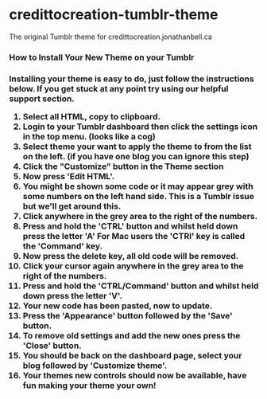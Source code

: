 credittocreation-tumblr-theme
=============================

The original Tumblr theme for credittocreation.jonathanbell.ca

<h3>How to Install Your New Theme on your Tumblr<h3>
<p>Installing your theme is easy to do, just follow the instructions below.  If you get stuck at any point try using our helpful support section.</p>
<ol>
	<li>Select all HTML, copy to clipboard.</li>
	<li>Login to your Tumblr dashboard then click the settings icon in the top menu. (looks like a cog)</li>
	<li>Select theme your want to apply the theme to from the list on the left. (if you have one blog you can ignore this step)</li>
	<li>Click the "Customize" button in the Theme section</li>
	<li>Now press 'Edit HTML'.</li>
	<li>You might be shown some code or it may appear grey with some numbers on the left hand side.  This is a Tumblr issue but we'll get around this.</li>
	<li>Click anywhere in the grey area to the right of the numbers.</li>
	<li>Press and hold the 'CTRL' button and whilst held down press the letter 'A'  For Mac users the 'CTRl' key is called the 'Command' key.</li>
	<li>Now press the delete key, all old code will be removed.</li>
	<li>Click your cursor again anywhere in the grey area to the right of the numbers.</li>
	<li>Press and hold the 'CTRL/Command' button and whilst held down press the letter 'V'. </li>
	<li>Your new code has been pasted, now to update.</li>
	<li>Press the 'Appearance' button followed by the 'Save' button.</li>
	<li>To remove old settings and add the new ones press the 'Close' button.</li>
	<li>You should be back on the dashboard page, select your blog followed by 'Customize theme'.</li>
	<li>Your themes new controls should now be available, have fun making your theme your own!</li>
</ol>
